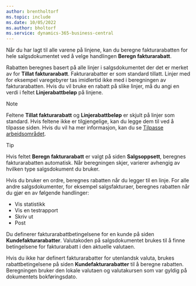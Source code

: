 ```yaml
---
author: brentholtorf
ms.topic: include
ms.date: 10/05/2022
ms.author: bholtorf
ms.service: dynamics-365-business-central
---
```

Når du har lagt til alle varene på linjene, kan du beregne fakturarabatten for hele salgsdokumentet ved å velge handlingen **Beregn fakturarabatt**.

Rabatten beregnes basert på alle linjer i salgsdokumentet der det er merket av for **Tillat fakturarabatt**. Fakturarabatter er som standard tillatt. Linjer med for eksempel varegebyrer tas imidlertid ikke med i beregningen av fakturarabatten. Hvis du vil bruke en rabatt på slike linjer, må du angi en verdi i feltet **Linjerabattbeløp** på linjene.  

> [!NOTE]
> Feltene **Tillat fakturarabatt** og **Linjerabattbeløp** er skjult på linjer som standard. Hvis feltene ikke er tilgjengelige, kan du legge dem til ved å tilpasse siden. Hvis du vil ha mer informasjon, kan du se [Tilpasse arbeidsområdet](../ui-personalization-user.md#start-personalizing-by-using-the-personalization-mode).

> [!TIP]
> Hvis feltet **Beregn fakturarabatt** er valgt på siden **Salgsoppsett**, beregnes fakturarabatten automatisk. Når beregningen skjer, varierer avhengig av hvilken type salgsdokument du bruker.
>
> Hvis du bruker en ordre, beregnes rabatten når du legger til en linje. For alle andre salgsdokumenter, for eksempel salgsfakturaer, beregnes rabatten når du gjør en av følgende handlinger:
>
> * Vis statistikk
> * Vis en testrapport
> * Skriv ut
> * Post

Du definerer fakturarabattbetingelsene for en kunde på siden **Kundefakturarabatter**. Valutakoden på salgsdokumentet brukes til å finne betingelsene for fakturarabatt i den aktuelle valutaen.

Hvis du ikke har definert fakturarabatter for utenlandsk valuta, brukes rabattbetingelsene på siden **Kundefakturarabatter** til å beregne rabatten. Beregningen bruker den lokale valutaen og valutakursen som var gyldig på dokumentets bokføringsdato.
